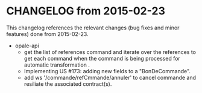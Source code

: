 CHANGELOG from 2015-02-23
===================

This changelog references the relevant changes (bug fixes and minor features) done
from 2015-02-23.

* opale-api
  * get the list of references  command and iterate over the references to get each command when the command is being processed for automatic transformation .
  * Implementing US #173: adding new fields to a "BonDeCommande".
  * add ws '/commande/refCmmande/annuler' to cancel commande and resiliate the associated contract(s).